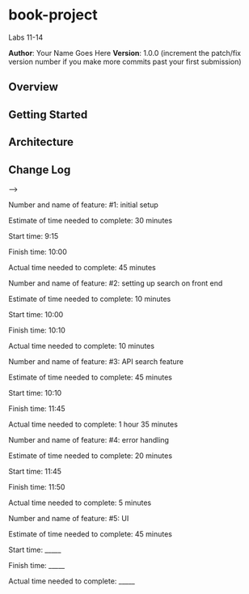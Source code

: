 # book-project
Labs 11-14

**Author**: Your Name Goes Here
**Version**: 1.0.0 (increment the patch/fix version number if you make more commits past your first submission)

## Overview
<!-- Provide a high level overview of what this application is and why you are building it, beyond the fact that it's an assignment for a Code 301 class. (i.e. What's your problem domain?) -->

## Getting Started
<!-- What are the steps that a user must take in order to build this app on their own machine and get it running? -->

## Architecture
<!-- Provide a detailed description of the application design. What technologies (languages, libraries, etc) you're using, and any other relevant design information. -->

## Change Log
<!-- Use this area to document the iterative changes made to your application as each feature is successfully implemented. Use time stamps. Here's an examples:

01-01-2001 4:59pm - Application now has a fully-functional express server, with GET and POST routes for the book resource.

## Credits and Collaborations
<!-- Give credit (and a link) to other people or resources that helped you build this application. -->
-->


Number and name of feature: #1: initial setup

Estimate of time needed to complete: 30 minutes

Start time: 9:15

Finish time: 10:00

Actual time needed to complete: 45 minutes

Number and name of feature: #2: setting up search on front end

Estimate of time needed to complete: 10 minutes

Start time: 10:00

Finish time: 10:10

Actual time needed to complete: 10 minutes

Number and name of feature: #3: API search feature

Estimate of time needed to complete: 45 minutes

Start time: 10:10

Finish time: 11:45

Actual time needed to complete: 1 hour 35 minutes

Number and name of feature: #4: error handling

Estimate of time needed to complete: 20 minutes

Start time: 11:45

Finish time: 11:50

Actual time needed to complete: 5 minutes

Number and name of feature: #5: UI

Estimate of time needed to complete: 45 minutes

Start time: _____

Finish time: _____

Actual time needed to complete: _____
